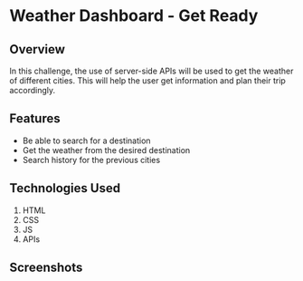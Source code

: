 # Weather Dashboard - Get Ready

## Overview
In this challenge, the use of server-side APIs will be used to get the weather of different cities.
This will help the user get information and plan their trip accordingly.

## Features
* Be able to search for a destination
* Get the weather from the desired destination
* Search history for the previous cities

## Technologies Used
1. HTML
2. CSS
3. JS
4. APIs

## Screenshots
